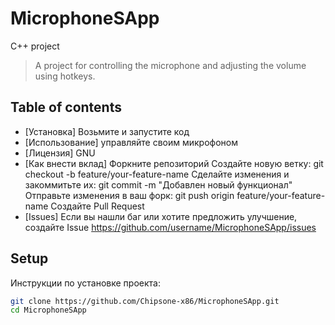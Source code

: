 # MicrophoneSApp
C++ project

> A project for controlling the microphone and adjusting the volume using hotkeys.

## Table of contents
- [Установка]
   Возьмите и запустите код
- [Использование]
   управляйте своим микрофоном
- [Лицензия]
   GNU
- [Как внести вклад]
   Форкните репозиторий
   Создайте новую ветку: git checkout -b feature/your-feature-name
   Сделайте изменения и закоммитьте их: git commit -m "Добавлен новый функционал"
   Отправьте изменения в ваш форк: git push origin feature/your-feature-name
   Создайте Pull Request
- [Issues]
   Если вы нашли баг или хотите предложить улучшение, создайте Issue https://github.com/username/MicrophoneSApp/issues

## Setup
Инструкции по установке проекта:
```bash
git clone https://github.com/Chipsone-x86/MicrophoneSApp.git
cd MicrophoneSApp
